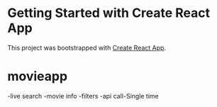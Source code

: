 # Getting Started with Create React App

This project was bootstrapped with [Create React App](https://github.com/facebook/create-react-app).

# movieapp
-live search
-movie info
-filters
-api call-Single time
